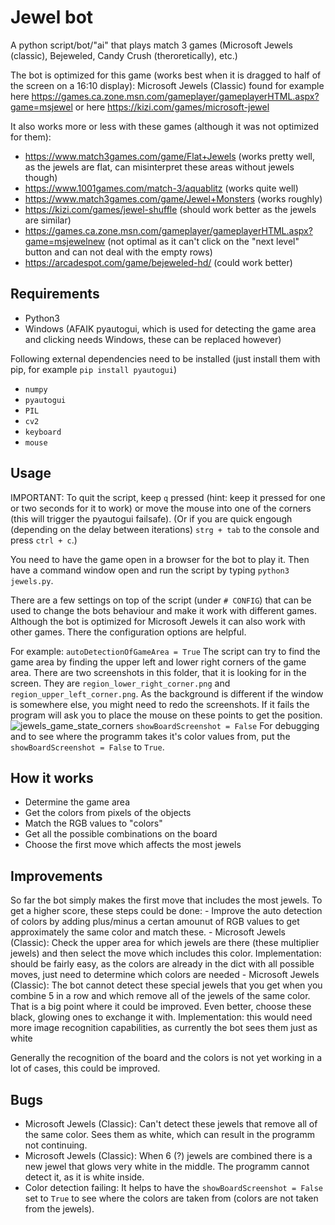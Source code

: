 # Jewel bot
A python script/bot/"ai" that plays match 3 games (Microsoft Jewels (classic), Bejeweled, Candy Crush (theroretically), etc.)

The bot is optimized for this game (works best when it is dragged to half of the screen on a 16:10 display): Microsoft Jewels (Classic) found for example here https://games.ca.zone.msn.com/gameplayer/gameplayerHTML.aspx?game=msjewel or here https://kizi.com/games/microsoft-jewel 

It also works more or less with these games (although it was not optimized for them):
- https://www.match3games.com/game/Flat+Jewels (works pretty well, as the jewels are flat, can misinterpret these areas without jewels though)
- https://www.1001games.com/match-3/aquablitz (works quite well)
- https://www.match3games.com/game/Jewel+Monsters (works roughly)
- https://kizi.com/games/jewel-shuffle (should work better as the jewels are similar)
- https://games.ca.zone.msn.com/gameplayer/gameplayerHTML.aspx?game=msjewelnew (not optimal as it can't click on the "next level" button and can not deal with the empty rows)
- https://arcadespot.com/game/bejeweled-hd/ (could work better)

## Requirements
- Python3
- Windows (AFAIK pyautogui, which is used for detecting the game area and clicking needs Windows, these can be replaced however)

Following external dependencies need to be installed (just install them with pip, for example `pip install pyautogui`)
- `numpy`
- `pyautogui`
- `PIL`
- `cv2`
- `keyboard`
- `mouse`

## Usage
IMPORTANT: To quit the script, keep `q` pressed (hint: keep it pressed for one or two seconds for it to work) or move the mouse into one of the corners (this will trigger the pyautogui failsafe). (Or if you are quick engough (depending on the delay between iterations) `strg + tab` to the console and press `ctrl + c`.)

You need to have the game open in a browser for the bot to play it. Then have a command window open and run the script by typing `python3 jewels.py`. 

There are a few settings on top of the script (under `# CONFIG`) that can be used to change the bots behaviour and make it work with different games. 
Although the bot is optimized for Microsoft Jewels it can also work with other games. There the configuration options are helpful.

For example:
`autoDetectionOfGameArea = True`
The script can try to find the game area by finding the upper left and lower right corners of the game area. There are two screenshots in this folder, that it is looking for in the screen. They are `region_lower_right_corner.png` and `region_upper_left_corner.png`. As the background is different if the window is somewhere else, you might need to redo the screenshots. If it fails the program will ask you to place the mouse on these points to get the position. 
![jewels_game_state_corners](https://user-images.githubusercontent.com/13853689/174763686-90956574-cc0b-46c6-81f5-3e80f097cb27.png)
`showBoardScreenshot = False`
For debugging and to see where the programm takes it's color values from, put the `showBoardScreenshot = False` to `True`.

## How it works
- Determine the game area
- Get the colors from pixels of the objects 
- Match the RGB values to "colors"
- Get all the possible combinations on the board
- Choose the first move which affects the most jewels

## Improvements
So far the bot simply makes the first move that includes the most jewels. 
To get a higher score, these steps could be done: 
    - Improve the auto detection of colors by adding plus/minus a certan amounut of RGB values to get approximately the same color and match these.
    - Microsoft Jewels (Classic): Check the upper area for which jewels are there (these multiplier jewels) and then select the move which includes this color. 
    Implementation: should be fairly easy, as the colors are already in the dict with all possible moves, just need to determine which colors are needed
    - Microsoft Jewels (Classic): The bot cannot detect these special jewels that you get when you combine 5 in a row and which remove all of the jewels of the same color. That is a big point where it could be improved. Even better, choose these black, glowing ones to exchange it with. 
    Implementation: this would need more image recognition capabilities, as currently the bot sees them just as white


Generally the recognition of the board and the colors is not yet working in a lot of cases, this could be improved.

## Bugs
- Microsoft Jewels (Classic): Can't detect these jewels that remove all of the same color. Sees them as white, which can result in the programm not continuing. 
- Microsoft Jewels (Classic): When 6 (?) jewels are combined there is a new jewel that glows very white in the middle. The programm cannot detect it, as it is white inside.
- Color detection failing: It helps to have the `showBoardScreenshot = False` set to `True` to see where the colors are taken from (colors are not taken from the jewels). 


